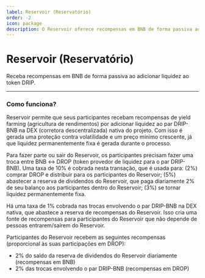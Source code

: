 ```yaml
---
label: Reservoir (Reservatório)
order: -2
icon: package
description: O Reservoir oferece recompensas em BNB de forma passiva ao adicionar liquidez ao token DRIP. Entenda o sistema de rendimentos.
---
```


# Reservoir (Reservatório)
Receba recompensas em BNB de forma passiva ao adicionar liquidez ao token DRIP.

---
### Como funciona?
Reservoir permite que seus participantes recebam recompensas de yield farming (agricultura de rendimentos) por adicionar liquidez ao par DRIP-BNB na DEX (corretora descentralizada) nativa do projeto. Com isso é gerada uma proteção contra volatilidade e um preço mínimo crescente, já que liquidez permanentemente fixa é gerada durante o processo.

Para fazer parte ou sair do Reservoir, os participantes precisam fazer uma troca entre BNB ↔ DROP (token provedor de liquidez para o par DRIP-BNB). Uma taxa de 10% é cobrada nesta transação, que é usada para: (2%) comprar DROP e distribuir para os participantes do Reservoir; (5%) abastecer a reserva de dividendos do Reservoir, que paga diariamente 2% de seu balanço aos participantes dentro do Reservoir; (3%) se tornar liquidez permanentemente fixa.

Há uma taxa de 1% cobrada nas trocas envolvendo o par DRIP-BNB na DEX nativa, que abastece a reserva de recompensas do Reservoir. Isso cria uma fonte de recompensas para participantes do Reservoir que não depende de pessoas entrarem/saírem do Reservoir.

Participantes do Reservoir recebem as seguintes recompensas (proporcional às suas participações em DROP):
- 2% do saldo da reserva de dividendos do Reservoir diariamente (recompensas em BNB)
- 2% das trocas envolvendo o par DRIP-BNB (recompensas em DROP)
